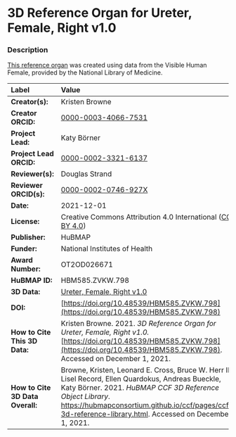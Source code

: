 # 3D Reference Organ for Ureter, Female, Right v1.0

### Description
[This reference organ](https://hubmapconsortium.github.io/ccf/pages/ccf-3d-reference-library.html) was created using data from the Visible Human Female, provided by the National Library of Medicine.

| Label | Value |
| :------------- |:-------------|
| **Creator(s):** | Kristen Browne |
| **Creator ORCID:** | [0000-0003-4066-7531](https://orcid.org/0000-0003-4066-7531) |
| **Project Lead:** | Katy B&ouml;rner |
| **Project Lead ORCID:** | [0000-0002-3321-6137](https://orcid.org/0000-0002-3321-6137) |
| **Reviewer(s):** | Douglas Strand | 
| **Reviewer ORCID(s):** |[0000-0002-0746-927X](https://doi.org/10.5072/0000-0002-0746-927X) |
| **Date:** | 2021-12-01 |
| **License:** | Creative Commons Attribution 4.0 International ([CC BY 4.0](https://creativecommons.org/licenses/by/4.0/)) |
| **Publisher:** | HuBMAP |
| **Funder:** | National Institutes of Health |
| **Award Number:** | OT2OD026671 |
| **HuBMAP ID:** | HBM585.ZVKW.798 |
| **3D Data:** | [Ureter, Female, Right v1.0](https://hubmapconsortium.github.io/ccf-releases/v1.1/models/VH_F_Ureter_R.glb) |
| **DOI:** | [https://doi.org/10.48539/HBM585.ZVKW.798](https://doi.org/10.48539/HBM585.ZVKW.798) |
| **How to Cite This 3D Data:** | Kristen Browne. 2021. *3D Reference Organ for Ureter, Female, Right v1.0.* [https://doi.org/10.48539/HBM585.ZVKW.798](https://doi.org/10.48539/HBM585.ZVKW.798). Accessed on December 1, 2021. |
| **How to Cite 3D Data Overall:** | Browne, Kristen, Leonard E. Cross, Bruce W. Herr II, Lisel Record, Ellen Quardokus, Andreas Bueckle, Katy B&ouml;rner. 2021. *HuBMAP CCF 3D Reference Object Library*. https://hubmapconsortium.github.io/ccf/pages/ccf-3d-reference-library.html. Accessed on December 1, 2021. |

